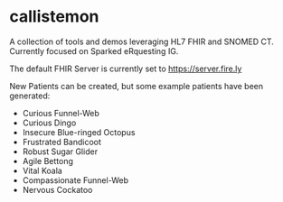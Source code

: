 # callistemon

A collection of tools and demos leveraging HL7 FHIR and SNOMED CT.
Currently focused on Sparked eRquesting IG.

The default FHIR Server is currently set to https://server.fire.ly <p>
New Patients can be created, but some example patients have been generated:<p>
* Curious Funnel-Web
* Curious Dingo
* Insecure Blue-ringed Octopus
* Frustrated Bandicoot
* Robust Sugar Glider
* Agile Bettong
* Vital Koala
* Compassionate Funnel-Web
* Nervous Cockatoo
